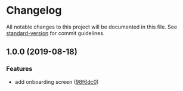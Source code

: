 # Changelog

All notable changes to this project will be documented in this file. See [standard-version](https://github.com/conventional-changelog/standard-version) for commit guidelines.

## 1.0.0 (2019-08-18)


### Features

* add onboarding screen ([98f6dc0](https://github.com/sinergy/GitCommitDemo/commit/98f6dc0))
